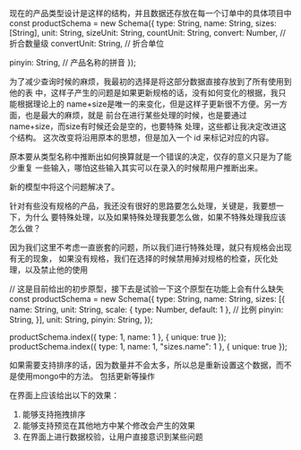 现在的产品类型设计是这样的结构，并且数据还存放在每一个订单中的具体项目中
const productSchema = new Schema({
  type: String,
  name: String,
  sizes: [String],
  unit: String,
  sizeUnit: String,
  countUnit: String,
  convert: Number, // 折合数量级
  convertUnit: String, // 折合单位

  pinyin: String, // 产品名称的拼音
});

为了减少查询时候的麻烦，我最初的选择是将这部分数据直接存放到了所有使用到他的表
中，这样子产生的问题是如果更新规格的话，没有如何变化的根据，我只能根据理论上的
name+size是唯一的来变化，但是这样子更新很不方便。另一方面，也是最大的麻烦，就是
前台在进行某些处理的时候，也是要通过name+size，而size有时候还会是空的，也要特殊
处理，这些都让我决定改进这个结构。
这次改变将沿用原本的思想，但是加入一个 id 来标记对应的内容。

原本要从类型名称中推断出如何换算就是一个错误的决定，仅存的意义只是为了能少重复
一些输入，哪怕这些输入其实可以在录入的时候帮用户推断出来。

新的模型中将这个问题解决了。

针对有些没有规格的产品，我还没有很好的思路要怎么处理，关键是，我要想一下，为什么
要特殊处理，以及如果特殊处理我要怎么做，如果不特殊处理我应该怎么做？

因为我们这里不考虑一直嵌套的问题，所以我们进行特殊处理，就只有规格会出现有无的现象，
如果没有规格，我们在选择的时候禁用掉对规格的检查，灰化处理，以及禁止他的使用


// 这是目前给出的初步原型，接下去是试验一下这个原型在功能上会有什么缺失
const productSchema = new Schema({
    type: String,
    name: String,
    sizes: [{
        name: String,
        unit: String,
        scale: { type: Number, default: 1 }, // 比例
        pinyin: String,
    }],
    unit: String,
    pinyin: String,
});


productSchema.index({ type: 1, name: 1 }, { unique: true });
productSchema.index({ type: 1, name: 1, "sizes.name": 1 }, { unique: true });

如果需要支持排序的话，因为数量并不会太多，所以总是重新设置这个数据，而不是使用mongo中的方法。
包括更新等操作

在界面上应该给出以下的效果：
1. 能够支持拖拽排序
2. 能够支持预览在其他地方中某个修改会产生的效果
3. 在界面上进行数据校验，让用户直接意识到某些问题
